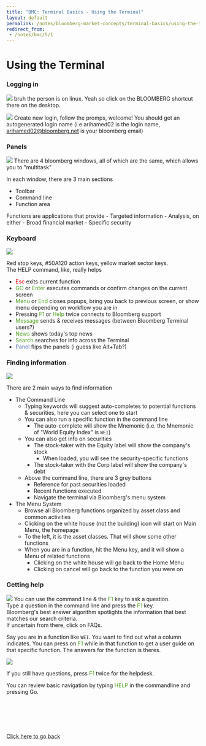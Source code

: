 ```yaml
---
title: "BMC: Terminal Basics - Using the Terminal"
layout: default
permalink: /notes/bloomberg-market-concepts/terminal-basics/using-the-terminal
redirect_from:
 - /notes/bmc/5/1
---
```


# Using the Terminal

### Logging in

![](https://github.com/arialhamed/static/blob/main/images/notes/bmc/5-1-1.png?raw=true)
bruh the person is on linux. Yeah so click on the BLOOMBERG shortcut there on the desktop.  

![](https://github.com/arialhamed/static/blob/main/images/notes/bmc/5-1-2.png?raw=true)
Create new login, follow the promps, welcome! You should get an autogenerated login name (i.e arihamed02 is the login name, arihamed02@bloomberg.net is your bloomberg email)  

### Panels
![](https://github.com/arialhamed/static/blob/main/images/notes/bmc/5-1-3.png?raw=true)
There are 4 bloomberg windows, all of which are the same, which allows you to "multitask"

In each window, there are 3 main sections
- Toolbar
- Command line
- Function area

Functions are applications that provide
	- Targeted information
	- Analysis, on either
		- Broad financial market
		- Specific security

### Keyboard
![](https://github.com/arialhamed/static/blob/main/images/notes/bmc/5-1-4.png?raw=true)

Red stop keys, #50A120 action keys, yellow market sector keys.  
The HELP command, like, really helps
- <span style="color:#FE000B;">Esc</span> exits current function
- <span style="color:#50A120;">GO</span> or <span style="color:#50A120;">Enter</span> executes commands or confirm changes on the current screen
- <span style="color:#50A120;">Menu</span> or <span style="color:#50A120;">End</span> closes popups, bring you back to previous screen, or show menu depending on workflow you are in
- Pressing <span style="color:#50A120;">F1</span> or <span style="color:#50A120;">Help</span> twice connects to Bloomberg support
- <span style="color:#50A120;">Message</span> sends & receives messages (between Bloomberg Terminal users?)
- <span style="color:#50A120;">News</span> shows today's top news
- <span style="color:#50A120;">Search</span> searches for info across the Terminal
- <span style="color:#5871B3;">Panel</span> flips the panels (i guess like Alt+Tab?)

### Finding information
![](https://github.com/arialhamed/static/blob/main/images/notes/bmc/5-1-5.png?raw=true)

There are 2 main ways to find information
- The Command Line
	- Typing keywords will suggest auto-completes to potential functions & securities, here you can select one to start
	- You can also run a specific function in the command line
		- The auto-complete will show the Mnemonic (i.e. the Mnemonic of "World Equity Index" is `WEI`)
	- You can also get info on securities
		- The stock-taker with the Equity label will show the company's stock
			- When loaded, you will see the security-specific functions
		- The stock-taker with the Corp label will show the company's debt
	- Above the command line, there are 3 grey buttons
		- Reference for past securities loaded
		- Recent functions executed
		- Navigate the terminal via Bloomberg's menu system
- The Menu System
	- Browse all Bloomberg functions organized by asset class and common activities
	- Clicking on the white house (not the building) icon will start on Main Menu, the homepage
	- To the left, it is the asset classes. That will show some other functions
	- When you are in a function, hit the Menu key, and it will show a Menu of related functions
		- Clicking on the white house will go back to the Home Menu
		- Clicking on cancel will go back to the function you were on

### Getting help
![](https://github.com/arialhamed/static/blob/main/images/notes/bmc/5-1-6.png?raw=true)
You can use the command line & the <span style="color:#50A120;">F1</span> key to ask a question.  
Type a question in the command line and press the <span style="color:#50A120;">F1</span> key.  
Bloomberg's best answer algorithm spotlights the information that best matches our search criteria.  
If uncertain from there, click on FAQs.  

Say you are in a function like `WEI`. You want to find out what a column indicates. You can press on <span style="color:#50A120;">F1</span> while in that function to get a user guide on that specific function. The answers for the function is theres.  

![](https://github.com/arialhamed/static/blob/main/images/notes/bmc/5-1-7.png?raw=true)

If you still have questions, press <span style="color:#50A120;">F1</span> twice for the helpdesk.  

You can review basic navigation by typing <span style="color:#50A120;">HELP</span> in the commandline and pressing Go.  



<br><br><br><br><br>
[Click here to go back](..)